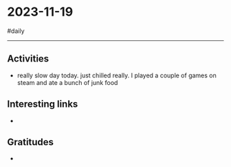 # 2023-11-19

#daily

---

## Activities

- really slow day today. just chilled really. I played a couple of games on steam and ate a bunch of junk food

## Interesting links

- 

## Gratitudes

- 